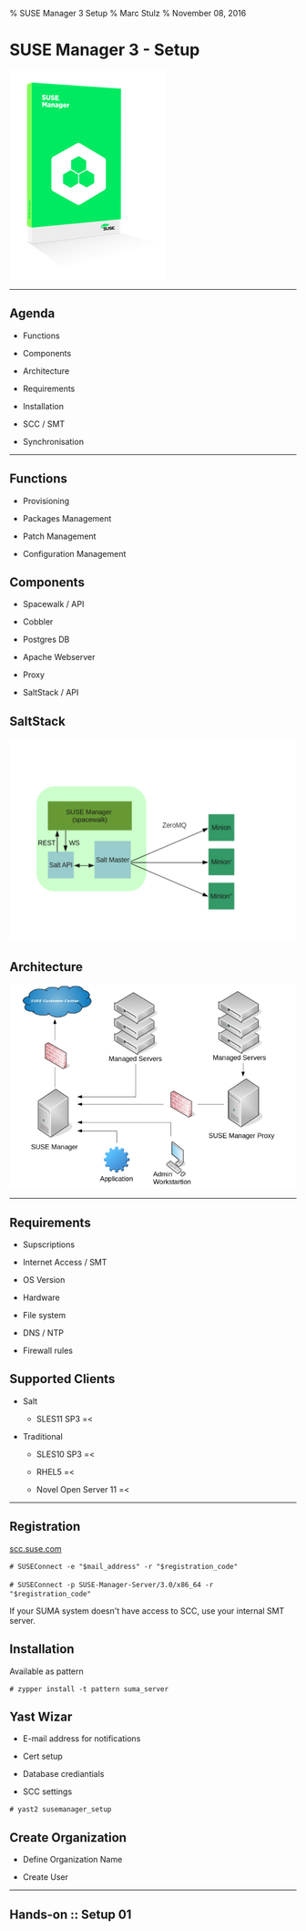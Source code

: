 % SUSE Manager 3 Setup
% Marc Stulz
% November 08, 2016

# SUSE Manager 3 - Setup

![](static/suma.png)

---

## Agenda

* Functions

* Components

* Architecture

* Requirements

* Installation

* SCC / SMT

* Synchronisation

---

## Functions

* Provisioning

* Packages Management

* Patch Management

* Configuration Management

## Components

* Spacewalk / API

* Cobbler

* Postgres DB

* Apache Webserver

* Proxy

* SaltStack / API

## SaltStack

![](static/saltstack.png)

## Architecture

![](static/arch.png)

---

## Requirements

* Supscriptions

* Internet Access / SMT

* OS Version

* Hardware

* File system

* DNS / NTP

* Firewall rules

## Supported Clients

* Salt

    * SLES11 SP3 =<

* Traditional

    * SLES10 SP3 =<

    * RHEL5 =<

    * Novel Open Server 11 =<

---

## Registration

[scc.suse.com](https://scc.suse.com)

```text
# SUSEConnect -e "$mail_address" -r "$registration_code"

# SUSEConnect -p SUSE-Manager-Server/3.0/x86_64 -r "$registration_code"
```

If your SUMA system doesn't have access to SCC, use your internal SMT server.

## Installation

Available as pattern

```text
# zypper install -t pattern suma_server
```

## Yast Wizar

* E-mail address for notifications

* Cert setup

* Database crediantials

* SCC settings

```text
# yast2 susemanager_setup
```

## Create Organization

* Define Organization Name

* Create User

---

## Hands-on :: Setup 01

